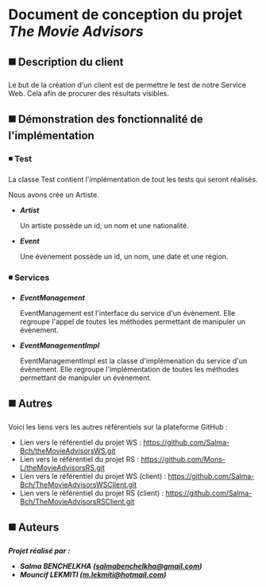 # Document de conception du projet *The Movie Advisors*

## :black_medium_square: Description du client
Le but de la création d'un client est de permettre le test de notre Service Web. Cela afin de procurer des résultats visibles.

## :black_medium_square: Démonstration des fonctionnalité de l'implémentation

### :black_medium_small_square: Test
La classe Test contient l'implémentation de tout les tests qui seront réalisés.

Nous avons crée un Artiste.
* **_Artist_**
 
    Un artiste possède un id, un nom et une nationalité.
   
 * **_Event_**
 
    Une évènement possède un id, un nom, une date et une région.

### :black_medium_small_square: Services
 * **_EventManagement_**
 
    EventManagement est l'interface du service d'un évènement. Elle regroupe l'appel de toutes les méthodes permettant de manipuler un évènement.
   
 * **_EventManagementImpl_**
 
    EventManagementImpl est la classe d'implémenation du service d'un évènement. Elle regroupe l'implémentation de toutes les méthodes permettant de manipuler un évènement.
    
## :black_medium_square: Autres
Voici les liens vers les autres référentiels sur la plateforme GitHub :
  * Lien vers le référentiel du projet WS : https://github.com/Salma-Bch/theMovieAdvisorsWS.git
  * Lien vers le référentiel du projet RS : https://github.com/Mons-L/theMovieAdvisorsRS.git
  * Lien vers le référentiel du projet WS (client) : https://github.com/Salma-Bch/TheMovieAdvisorsWSClient.git
  * Lien vers le référentiel du projet RS (client) : https://github.com/Salma-Bch/TheMovieAdvisorsRSClient.git

## :black_medium_square: Auteurs
**_Projet réalisé par :_**
* **_Salma BENCHELKHA (salmabenchelkha@gmail.com)_**
* **_Mouncif LEKMITI (m.lekmiti@hotmail.com)_**

